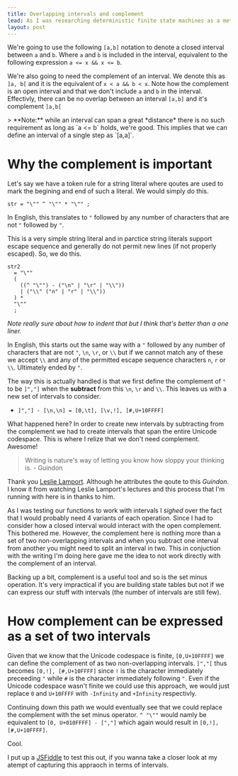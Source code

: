 ```yaml
---
title: Overlapping intervals and complement
lead: As I was researching deterministic finite state machines as a method of lexical analysis I noticed that the superset construction worked very poorly with large set of symbols, which is the result of negation within the Unicode code space. These things are in the end, implemented in the form of a search problem with intervals. Modelling this using intervals we end up with a practical set of symbols and not state tables having 1,114,112 code points.
layout: post
---
```


We're going to use the following `[a,b]` notation to denote a closed interval between `a` and `b`. Where `a` and `b` is included in the interval, equivalent to the following expression `a <= x && x <= b`.

We're also going to need the complement of an interval. We denote this as `]a, b[` and it is the equivalent of `x < a && b < x`. Note how the complement is an open interval and that we don't include `a` and `b` in the interval. Effectivly, there can be no overlap between an interval `[a,b]` and it's complement `]a,b[`

<div class="panel panel-primary">
<div class="panel-body">
> **Note:** while an interval can span a great *distance* there is no such requirement as long as `a <= b` holds, we're good. This implies that we can define an interval of a single step as `[a,a]`.
</div>
</div>

# Why the complement is important

Let's say we have a token rule for a string literal where qoutes are used to mark the begining and end of such a literal. We would simply do this.

~~~
str = "\"" ^ "\"" * "\"" ;
~~~

In English, this translates to `"` followed by any number of characters that are not `"` followed by `"`.

This is a very simple string literal and in parctice string literals support escape sequence and generally do not permit new lines (if not properly escaped). So, we do this.

~~~
str2 
  = "\"" 
  (
    ((^ "\"") - ("\n" | "\r" | "\\"))
    | ("\\" ("n" | "r" | "\\"))
  ) * 
  "\"" 
  ;
~~~

*Note really sure about how to indent that but I think that's better than a one liner.*

In English, this starts out the same way with a `"` followed by any number of characters that are not `"`, `\n`, `\r`, or `\\` but if we cannot match any of these we accept `\\` and any of the permitted escape sequence characters `n`, `r` or `\\`. Ultimately ended by `"`.

The way this is actually handled is that we first define the complement of `"` to be `]","]` when the **subtract** from this `\n`,  `\r` and `\\`. This leaves us with a new set of intervals to consider.

* `]","] - [\n,\n] = [0,\t], [\v,!], [#,U+10FFFF]`

What happened here? In order to create new intervals by subtracting from the complement we had to create intervals that span the entire Unicode codespace. This is where I relize that we don't need complement. Awesome!

> Writing is nature's way of letting you know how sloppy your thinking is. - Guindon

 Thank you [Leslie Lamport](https://youtu.be/-4Yp3j_jk8Q?t=1m59s). Although he attributes the qoute to this *Guindon*. I know it from watching Leslie Lamport's lectures and this process that I'm running with here is in thanks to him.

As I was testing our functions to work with intervals I *sighed* over the fact that I would probably need 4 variants of each operation. Since I had to consider how a closed interval would interact with the open complement. This bothered me. However, the complement here is nothing more than a set of two non-overlapping intervals and when you subtract one interval from another you might need to split an interval in two. This in conjuction with the writing I'm doing here gave me the idea to not work directly with the complement of an interval.
 
Backing up a bit, complement is a useful tool and so is the set minus operation. It's very impractical if you are building state tables but not if we can express our stuff with intervals (the number of intervals are still few).
 
# How complement can be expressed as a set of two intervals

Given that we know that the Unicode codespace is finite, `[0,U+10FFFF]` we can define the complement of as two non-overlapping intervals. `]","[` thus becomes `[0,!], [#,U+10FFFF]` since `!` is the character immediately preceeding `"` while `#` is the character immediately following `"`. Even if the Unicode codespace wasn't finite we could use this approach, we would just replace `0` and `U+10FFFF` with `-Infinity` and `+Infinity` respectivly.

Continuing down this path we would eventually see that we could replace the complement with the set minus operator. `^ "\""` would namly be equivalent to `[0, U+010FFFF] - [","]` which again would result in `[0,!], [#,U+10FFFF]`.

Cool.

I put up a [JSFiddle](https://jsfiddle.net/2w57zoa4/1/)  to test this out, if you wanna take a closer look at my atempt of capturing this appraoch in terms of intervals.

